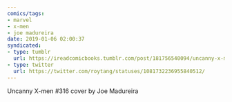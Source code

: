 ```yaml
---
comics/tags:
- marvel
- x-men
- joe madureira
date: 2019-01-06 02:00:37
syndicated:
- type: tumblr
  url: https://ireadcomicbooks.tumblr.com/post/181756540094/uncanny-x-men-316-cover-by-joe-madureira
- type: twitter
  url: https://twitter.com/roytang/statuses/1081732236955840512/
---
```


Uncanny X-men #316 cover by Joe Madureira